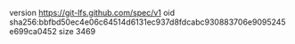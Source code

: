 version https://git-lfs.github.com/spec/v1
oid sha256:bbfbd50ec4e06c64514d6131ec937d8fdcabc930883706e9095245e699ca0452
size 3469
